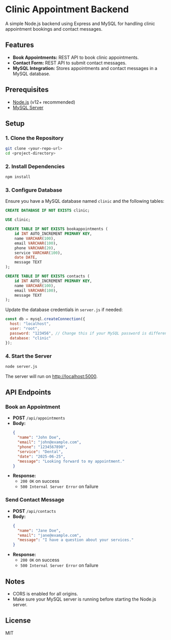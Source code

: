 # Clinic Appointment Backend

A simple Node.js backend using Express and MySQL for handling clinic appointment bookings and contact messages.

## Features

- **Book Appointments:** REST API to book clinic appointments.
- **Contact Form:** REST API to submit contact messages.
- **MySQL Integration:** Stores appointments and contact messages in a MySQL database.

## Prerequisites

- [Node.js](https://nodejs.org/) (v12+ recommended)
- [MySQL Server](https://www.mysql.com/)

## Setup

### 1. Clone the Repository

```bash
git clone <your-repo-url>
cd <project-directory>
```

### 2. Install Dependencies

```bash
npm install
```

### 3. Configure Database

Ensure you have a MySQL database named `clinic` and the following tables:

```sql
CREATE DATABASE IF NOT EXISTS clinic;

USE clinic;

CREATE TABLE IF NOT EXISTS bookappointments (
    id INT AUTO_INCREMENT PRIMARY KEY,
    name VARCHAR(100),
    email VARCHAR(100),
    phone VARCHAR(20),
    service VARCHAR(100),
    date DATE,
    message TEXT
);

CREATE TABLE IF NOT EXISTS contacts (
    id INT AUTO_INCREMENT PRIMARY KEY,
    name VARCHAR(100),
    email VARCHAR(100),
    message TEXT
);
```

Update the database credentials in `server.js` if needed:

```js
const db = mysql.createConnection({
  host: "localhost",
  user: "root",
  password: "123456", // Change this if your MySQL password is different
  database: "clinic"
});
```

### 4. Start the Server

```bash
node server.js
```

The server will run on [http://localhost:5000](http://localhost:5000).

## API Endpoints

### Book an Appointment

- **POST** `/api/appointments`
- **Body:**
  ```json
  {
    "name": "John Doe",
    "email": "john@example.com",
    "phone": "1234567890",
    "service": "Dental",
    "date": "2025-06-25",
    "message": "Looking forward to my appointment."
  }
  ```
- **Response:**  
  - `200 OK` on success  
  - `500 Internal Server Error` on failure

### Send Contact Message

- **POST** `/api/contacts`
- **Body:**
  ```json
  {
    "name": "Jane Doe",
    "email": "jane@example.com",
    "message": "I have a question about your services."
  }
  ```
- **Response:**  
  - `200 OK` on success  
  - `500 Internal Server Error` on failure

## Notes

- CORS is enabled for all origins.
- Make sure your MySQL server is running before starting the Node.js server.

## License

MIT
